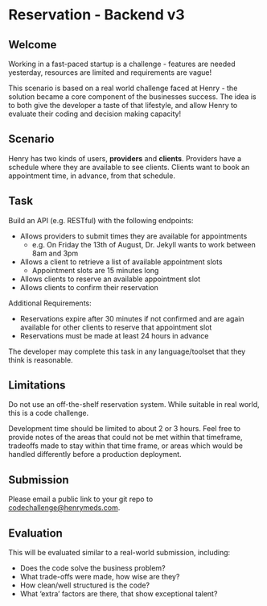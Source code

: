 # Reservation - Backend v3

## Welcome

Working in a fast-paced startup is a challenge - features are needed yesterday, resources are limited and requirements are vague! 

This scenario is based on a real world challenge faced at Henry - the solution became a core component of the businesses success. The idea is to both give the developer a taste of that lifestyle, and allow Henry to evaluate their coding and decision making capacity!  

## Scenario

Henry has two kinds of users, **providers** and **clients**. Providers have a schedule where they are available to see clients. Clients want to book an appointment time, in advance, from that schedule.

## Task

Build an API (e.g. RESTful) with the following endpoints:

- Allows providers to submit times they are available for appointments
    - e.g. On Friday the 13th of August, Dr. Jekyll wants to work between 8am and 3pm
- Allows a client to retrieve a list of available appointment slots
    - Appointment slots are 15 minutes long
- Allows clients to reserve an available appointment slot
- Allows clients to confirm their reservation

Additional Requirements:

- Reservations expire after 30 minutes if not confirmed and are again available for other clients to reserve that appointment slot
- Reservations must be made at least 24 hours in advance

The developer may complete this task in any language/toolset that they think is reasonable.

## Limitations

Do not use an off-the-shelf reservation system. While suitable in real world, this is a code challenge.

Development time should be limited to about 2 or 3 hours. Feel free to provide notes of the areas that could not be met within that timeframe, tradeoffs made to stay within that time frame, or areas which would be handled differently before a production deployment.

## Submission

Please email a public link to your git repo to codechallenge@henrymeds.com.

## Evaluation

This will be evaluated similar to a real-world submission, including:

- Does the code solve the business problem?
- What trade-offs were made, how wise are they?
- How clean/well structured is the code?
- What ‘extra’ factors are there, that show exceptional talent?